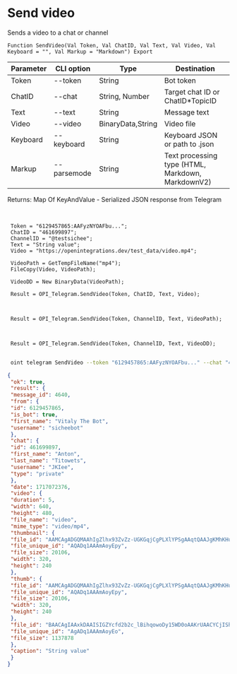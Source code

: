 ﻿---
sidebar_position: 3
---

# Send video
 Sends a video to a chat or channel



`Function SendVideo(Val Token, Val ChatID, Val Text, Val Video, Val Keyboard = "", Val Markup = "Markdown") Export`

 | Parameter | CLI option | Type | Destination |
 |-|-|-|-|
 | Token | --token | String | Bot token |
 | ChatID | --chat | String, Number | Target chat ID or ChatID*TopicID |
 | Text | --text | String | Message text |
 | Video | --video | BinaryData,String | Video file |
 | Keyboard | --keyboard | String | Keyboard JSON or path to .json |
 | Markup | --parsemode | String | Text processing type (HTML, Markdown, MarkdownV2) |

 
 Returns: Map Of KeyAndValue - Serialized JSON response from Telegram

<br/>




```bsl title="Code example"
 Token = "6129457865:AAFyzNYOAFbu...";
 ChatID = "461699897";
 ChannelID = "@testsichee";
 Text = "String value";
 Video = "https://openintegrations.dev/test_data/video.mp4";
 
 VideoPath = GetTempFileName("mp4");
 FileCopy(Video, VideoPath);
 
 VideoDD = New BinaryData(VideoPath);
 
 Result = OPI_Telegram.SendVideo(Token, ChatID, Text, Video);
 
 
 
 Result = OPI_Telegram.SendVideo(Token, ChannelID, Text, VideoPath);
 
 
 
 Result = OPI_Telegram.SendVideo(Token, ChannelID, Text, VideoDD);
```
	


```sh title="CLI command example"
 
 oint telegram SendVideo --token "6129457865:AAFyzNYOAFbu..." --chat "461699897" --text "String value" --video "https://openintegrations.dev/test_data/video.mp4" --keyboard %keyboard% --parsemode %parsemode%

```

```json title="Result"
{
 "ok": true,
 "result": {
 "message_id": 4640,
 "from": {
 "id": 6129457865,
 "is_bot": true,
 "first_name": "Vitaly The Bot",
 "username": "sicheebot"
 },
 "chat": {
 "id": 461699897,
 "first_name": "Anton",
 "last_name": "Titowets",
 "username": "JKIee",
 "type": "private"
 },
 "date": 1717072376,
 "video": {
 "duration": 5,
 "width": 640,
 "height": 480,
 "file_name": "video",
 "mime_type": "video/mp4",
 "thumbnail": {
 "file_id": "AAMCAgADGQMAAhIgZlhx93ZvZz-UGKGqjCgPLXlYPSgAAqtQAAJgKMhKHu6gl3VqCfoBAAdtAAM1BA",
 "file_unique_id": "AQADq1AAAmAoyEpy",
 "file_size": 20106,
 "width": 320,
 "height": 240
 },
 "thumb": {
 "file_id": "AAMCAgADGQMAAhIgZlhx93ZvZz-UGKGqjCgPLXlYPSgAAqtQAAJgKMhKHu6gl3VqCfoBAAdtAAM1BA",
 "file_unique_id": "AQADq1AAAmAoyEpy",
 "file_size": 20106,
 "width": 320,
 "height": 240
 },
 "file_id": "BAACAgIAAxkDAAISIGZYcfd2b2c_lBihqowoDy15WD0oAAKrUAACYCjISh7uoJd1agn6NQQ",
 "file_unique_id": "AgADq1AAAmAoyEo",
 "file_size": 1137878
 },
 "caption": "String value"
 }
}
```
